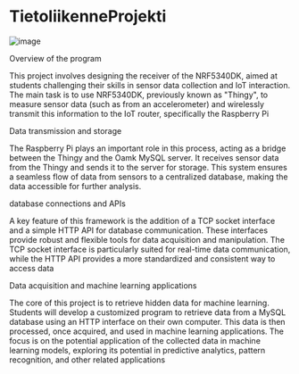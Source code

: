 # TietoliikenneProjekti

![image](https://github.com/AatuLintulahti/TietoliikenneProjekti/assets/122259056/f6c0d717-6bd8-41fc-8171-bcee3f77b3b3)


Overview of the program

This project involves designing the receiver of the NRF5340DK, aimed at students challenging their skills in sensor data collection and IoT interaction. The main task is to use NRF5340DK, previously known as "Thingy", to measure sensor data (such as from an accelerometer) and wirelessly transmit this information to the IoT router, specifically the Raspberry Pi

Data transmission and storage

The Raspberry Pi plays an important role in this process, acting as a bridge between the Thingy and the Oamk MySQL server. It receives sensor data from the Thingy and sends it to the server for storage. This system ensures a seamless flow of data from sensors to a centralized database, making the data accessible for further analysis.

database connections and APIs

A key feature of this framework is the addition of a TCP socket interface and a simple HTTP API for database communication. These interfaces provide robust and flexible tools for data acquisition and manipulation. The TCP socket interface is particularly suited for real-time data communication, while the HTTP API provides a more standardized and consistent way to access data

Data acquisition and machine learning applications

The core of this project is to retrieve hidden data for machine learning. Students will develop a customized program to retrieve data from a MySQL database using an HTTP interface on their own computer. This data is then processed, once acquired, and used in machine learning applications. The focus is on the potential application of the collected data in machine learning models, exploring its potential in predictive analytics, pattern recognition, and other related applications

